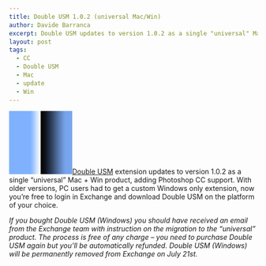 ```yaml
---
title: Double USM 1.0.2 (universal Mac/Win)
author: Davide Barranca
excerpt: Double USM updates to version 1.0.2 as a single "universal" Mac + Windows product supporting Photoshop CS6 and CC.
layout: post
tags:
  - CC
  - Double USM
  - Mac
  - update
  - Win
---
```


![Double USM][a][Double USM][1] extension updates to version 1.0.2 as a single “universal” Mac + Win product, adding Photoshop CC support.
With older versions, PC users had to get a custom Windows only extension, now you’re free to login in Exchange and download Double USM on the platform of your choice.

*If you bought Double USM (Windows) you should have received an email from the Exchange team with instruction on the migration to the “universal” product. The process is free of any charge – you need to purchase Double USM again but you’ll be automatically refunded.
Double USM (Windows) will be permanently removed from Exchange on July 21st.*

[a]: /news/images/DoubleUSM.png "Double USM"
[1]: /products/doubleusm/ "Double USM"